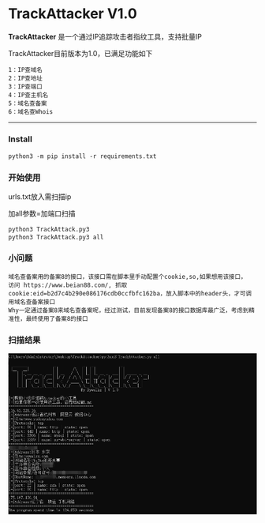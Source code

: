 # TrackAttacker V1.0 #

**TrackAttacker** 是一个通过IP追踪攻击者指纹工具，支持批量IP

TrackAttacker目前版本为1.0，已满足功能如下
```
1：IP查域名
2：IP查地址
3：IP查端口
4：IP查主机名
5：域名查备案
6：域名查Whois
```

------

### Install ###

```
python3 -m pip install -r requirements.txt
```

### 开始使用 ###

urls.txt放入需扫描ip

加all参数=加端口扫描

```
python3 TrackAttack.py3
python3 TrackAttack.py3 all
```

### 小问题 ###

```
域名查备案用的备案8的接口，该接口需在脚本里手动配置个cookie,so,如果想用该接口，
访问 https://www.beian88.com/, 抓取cookie:eid=b2d7c4b290e086176cdb0ccfbfc162ba，放入脚本中的header头，才可调用域名查备案接口
Why一定通过备案8来域名查备案呢，经过测试，目前发现备案8的接口数据库最广泛，考虑到精准性，最终使用了备案8的接口
```

### 扫描结果 ###

![All](./image/All.jpg)
